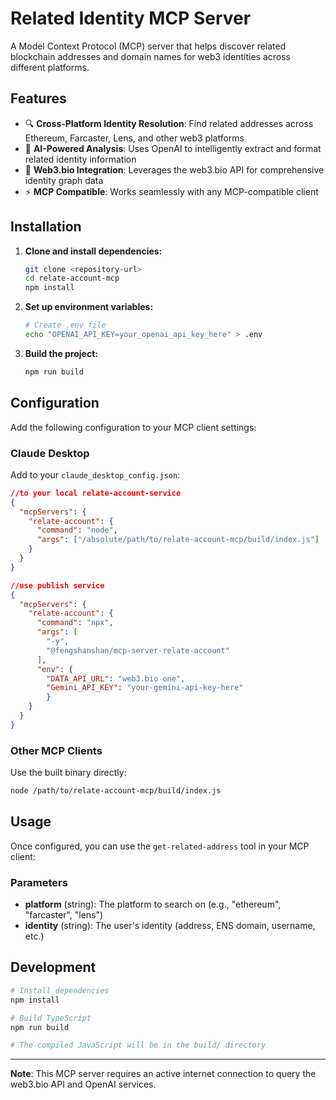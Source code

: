 # Related Identity MCP Server

A Model Context Protocol (MCP) server that helps discover related blockchain addresses and domain names for web3 identities across different platforms.

## Features

- 🔍 **Cross-Platform Identity Resolution**: Find related addresses across Ethereum, Farcaster, Lens, and other web3 platforms
- 🤖 **AI-Powered Analysis**: Uses OpenAI to intelligently extract and format related identity information
- 📡 **Web3.bio Integration**: Leverages the web3.bio API for comprehensive identity graph data
- ⚡ **MCP Compatible**: Works seamlessly with any MCP-compatible client


## Installation

1. **Clone and install dependencies:**
   ```bash
   git clone <repository-url>
   cd relate-account-mcp
   npm install
   ```

2. **Set up environment variables:**
   ```bash
   # Create .env file
   echo "OPENAI_API_KEY=your_openai_api_key_here" > .env
   ```

3. **Build the project:**
   ```bash
   npm run build
   ```

## Configuration

Add the following configuration to your MCP client settings:

### Claude Desktop
Add to your `claude_desktop_config.json`:
```json
//to your local relate-account-service
{
  "mcpServers": {
    "relate-account": {
      "command": "node",
      "args": ["/absolute/path/to/relate-account-mcp/build/index.js"]
    }
  }
}

//use publish service
{
  "mcpServers": {
    "relate-account": {
      "command": "npx",
      "args": [
        "-y",
        "@fengshanshan/mcp-server-relate-account"
      ],
      "env": {
        "DATA_API_URL": "web3.bio one",
        "Gemini_API_KEY": "your-gemini-api-key-here"
        }
    }
  }
}
```

### Other MCP Clients
Use the built binary directly:
```bash
node /path/to/relate-account-mcp/build/index.js
```

## Usage

Once configured, you can use the `get-related-address` tool in your MCP client:

### Parameters
- **platform** (string): The platform to search on (e.g., "ethereum", "farcaster", "lens")
- **identity** (string): The user's identity (address, ENS domain, username, etc.)


## Development

```bash
# Install dependencies
npm install

# Build TypeScript
npm run build

# The compiled JavaScript will be in the build/ directory
```

---

**Note**: This MCP server requires an active internet connection to query the web3.bio API and OpenAI services.
